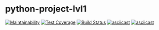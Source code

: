 # python-project-lvl1
[![Maintainability](https://api.codeclimate.com/v1/badges/a99a88d28ad37a79dbf6/maintainability)](https://codeclimate.com/github/codeclimate/codeclimate/maintainability)
[![Test Coverage](https://api.codeclimate.com/v1/badges/a99a88d28ad37a79dbf6/test_coverage)](https://codeclimate.com/github/codeclimate/codeclimate/test_coverage)
[![Build Status](https://travis-ci.com/alekorn/python-project-lvl1.svg?branch=master)](https://travis-ci.com/alekorn/python-project-lvl1)
[![asciicast](https://asciinema.org/a/pMa67NQLXV9gNQOdAZXl0r9pz.svg)](https://asciinema.org/a/pMa67NQLXV9gNQOdAZXl0r9pz)
[![asciicast](https://asciinema.org/a/7q2phdgtDvNZlyqjeWVollejE.svg)](https://asciinema.org/a/7q2phdgtDvNZlyqjeWVollejE)
